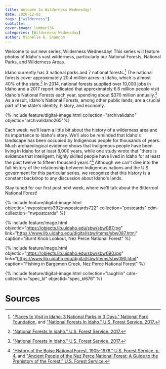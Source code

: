 ```yaml
---
title: Welcome to Wilderness Wednesday!
date: 2020-12-02
tags: ["wilderness"]
subtitle: 
cover-image: lumber134
categories: [Wilderness Wednesday]
author: Michelle A. Shannon
---
```


Welcome to our new series, Wilderness Wednesday! This series will feature photos of Idaho's vast wilderness, particularly our National Forests, National Parks, and Wilderness Areas.

Idaho currently has 3 national parks and 7 national forests.[^1] The national forests cover approximately 20.4 million acres in Idaho, which is almost 40% of the state.[^2] In 2014, national forests supplied over 10,000 jobs in Idaho and a 2017 report indicated that approximately 6.6 million people visit Idaho's National Forests each year, spending about $370 million annually.[^3] As a result, Idaho's National Forests, among other public lands, are a crucial part of the state's identity, history, and economy. 

{% include feature/digital-image.html collection="archivalidaho" objectid="archivalidaho265"%}

Each week, we'll learn a little bit about the history of a wilderness area and its importance to Idaho's story. We'll also be reminded that Idaho's landscape has been occupied by Indigenous people for thousands of years. Much archaeological evidence shows that Indigenous people have been living in Idaho for at least 8,000 years, while one study wrote that "there is evidence that intelligent, highly skilled people have lived in Idaho for at least the past twelve to fifteen thousand years."[^4] Although we can't dive into the full history of the relationship between Indigenous nations and the U.S. government for this particular series, we recognize that this history is a constant backdrop to any discussion about Idaho's lands. 

Stay tuned for our first post next week, where we'll talk about the Bitterroot National Forest!

<!-- DEVIN: the below include works on the blog post but if you click on the individual images, it goes to an error page rather than the image page. --->
{% include feature/digital-image.html objectid="nwpostcards392;nwpostcards722" collection="postcards" cdm-collection="nwpostcards" %}

{% include feature/image.html objectid="https://objects.lib.uidaho.edu/sbw/sbw087.jpg" link="https://www.lib.uidaho.edu/digital/sbw/items/sbw087.html" caption="Burnt Knob Lookout, Nez Perce National Forest" %} <!--- Michelle need to fix --->

{% include feature/image.html objectid="https://objects.lib.uidaho.edu/sbw/sbw090.jpg" link="https://www.lib.uidaho.edu/digital/sbw/items/sbw090.html" caption="Fishing in Bargemon Creek, Nez Perce National Forest" %} <!--- Michelle needs to fix --->

{% include feature/digital-image.html collection="laughlin" cdm-collection="spec_kl" objectid="spec_kl676" %}

# Sources

[^1]: ["Places to Visit in Idaho: 3 National Parks in 3 Days." National Park Foundation.](https://www.nationalparks.org/connect/blog/places-visit-idaho-3-national-parks-3-days) and ["National Forests In Idaho." U.S. Forest Service. 2017.](https://www.fs.usda.gov/Internet/FSE_DOCUMENTS/stelprd3852339.pdf)
[^2]: ["National Forests In Idaho." U.S. Forest Service. 2017.](https://www.fs.usda.gov/Internet/FSE_DOCUMENTS/stelprd3852339.pdf)
[^3]: ["National Forests In Idaho." U.S. Forest Service. 2017.](https://www.fs.usda.gov/Internet/FSE_DOCUMENTS/stelprd3852339.pdf)
[^4]: ["History of the Boise National Forest, 1905-1976." U.S. Forest Service. p. 4.](https://www.fs.usda.gov/Internet/FSE_DOCUMENTS/fsbdev3_042206.pdf) and ["Ancient People of the Nez Perce National Forest: A Guide to the Prehistory of the Forest." U.S. Forest Service.](https://www.fs.usda.gov/Internet/FSE_DOCUMENTS/fsm91_055713.pdf)